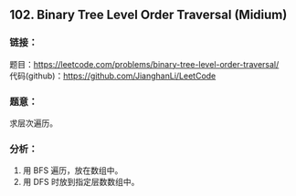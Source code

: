 ## 102. Binary Tree Level Order Traversal (Midium)

### **链接**：
题目：https://leetcode.com/problems/binary-tree-level-order-traversal/  
代码(github)：https://github.com/JianghanLi/LeetCode

### **题意**：
求层次遍历。

### **分析**：

1. 用 BFS 遍历，放在数组中。
2. 用 DFS 时放到指定层数数组中。
